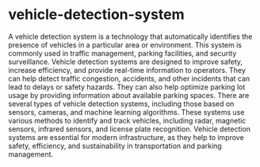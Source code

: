 # vehicle-detection-system

A vehicle detection system is a technology that automatically identifies the presence of vehicles in a
particular area or environment. This system is commonly used in traffic management, parking facilities, and
security surveillance.
Vehicle detection systems are designed to improve safety, increase efficiency, and provide real-time
information to operators. They can help detect traffic congestion, accidents, and other incidents that can lead
to delays or safety hazards. They can also help optimize parking lot usage by providing information about
available parking spaces.
There are several types of vehicle detection systems, including those based on sensors, cameras, and
machine learning algorithms. These systems use various methods to identify and track vehicles, including
radar, magnetic sensors, infrared sensors, and license plate recognition.
Vehicle detection systems are essential for modern infrastructure, as they help to improve safety, efficiency,
and sustainability in transportation and parking management.
